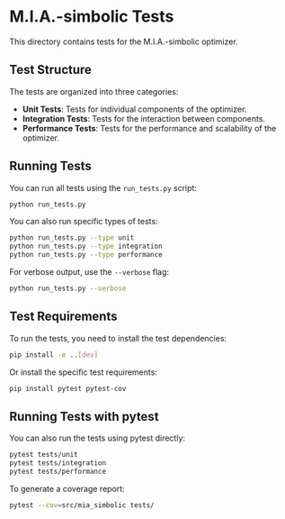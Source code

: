 # M.I.A.-simbolic Tests

This directory contains tests for the M.I.A.-simbolic optimizer.

## Test Structure

The tests are organized into three categories:

- **Unit Tests**: Tests for individual components of the optimizer.
- **Integration Tests**: Tests for the interaction between components.
- **Performance Tests**: Tests for the performance and scalability of the optimizer.

## Running Tests

You can run all tests using the `run_tests.py` script:

```bash
python run_tests.py
```

You can also run specific types of tests:

```bash
python run_tests.py --type unit
python run_tests.py --type integration
python run_tests.py --type performance
```

For verbose output, use the `--verbose` flag:

```bash
python run_tests.py --verbose
```

## Test Requirements

To run the tests, you need to install the test dependencies:

```bash
pip install -e ..[dev]
```

Or install the specific test requirements:

```bash
pip install pytest pytest-cov
```

## Running Tests with pytest

You can also run the tests using pytest directly:

```bash
pytest tests/unit
pytest tests/integration
pytest tests/performance
```

To generate a coverage report:

```bash
pytest --cov=src/mia_simbolic tests/
```